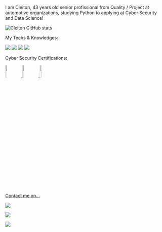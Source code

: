 I am Cleiton, 43 years old senior profissional from Quality / Project at automotive organizations, studying Python to applying at Cyber Security and Data Science!

![Cleiton GitHub stats](https://github-readme-stats.vercel.app/api?username=destinyendless&show_icons=true&theme=dark)

My Techs & Knowledges:

<img src ="https://img.shields.io/badge/Python-FFD43B?style=for-the-badge&logo=python&logoColor=blue"> <img src="https://img.shields.io/badge/VSCode-0078D4?style=for-the-badge&logo=visual%20studio%20code&logoColor=white"> <img src="https://img.shields.io/badge/GIT-E44C30?style=for-the-badge&logo=git&logoColor=white"> <img src="https://img.shields.io/badge/Jira-0052CC?style=for-the-badge&logo=Jira&logoColor=white">

Cyber Security Certifications:

<a href="https://aspen.eccouncil.org/VerifyBadge?type=certification&a=remcrGHHKFzEpecZ4DErX106ZnMxJqW2TUZrTjJi3Y0="><img src="https://aspen.eccouncil.org/Content/Badges/CertifiedBadges/CSCU_BB8BB6E9DDE8.png" width=10% height=10%> <a href="https://www.credly.com/badges/0e22955b-b376-4e83-92b9-cd9ef476484e/public_url" width=10% height=10%><img src="https://images.credly.com/size/110x110/images/054913b2-e271-49a2-a1a4-9bf1c1f9a404/CyberEssentials.png" width=10% height=10%> <a href="https://www.credly.com/badges/d555f585-6ba2-4b1e-8949-6727d994780d"><img src="https://images.credly.com/size/680x680/images/af8c6b4e-fc31-47c4-8dcb-eb7a2065dc5b/I2CS__1_.png" width=10% height=10%>

Contact me on... <br>

<a aria-label="Chat on WhatsApp" href="https://wa.me/5519971014482"><img src="https://img.shields.io/badge/WhatsApp-25D366?style=for-the-badge&logo=whatsapp&logoColor=white" target="_blank"></a>
 
<a href="mailto:cleitonmoraisdemelo@gmail.com"><img src="https://img.shields.io/badge/Gmail-D14836?style=for-the-badge&logo=gmail&logoColor=white" target="_blank"></a><br>

<a href="https://www.linkedin.com/in/cleitonmoraisdemelo"><img src="https://img.shields.io/badge/LinkedIn-0077B5?style=for-the-badge&logo=linkedin&logoColor=white" target="_blank"></a>
